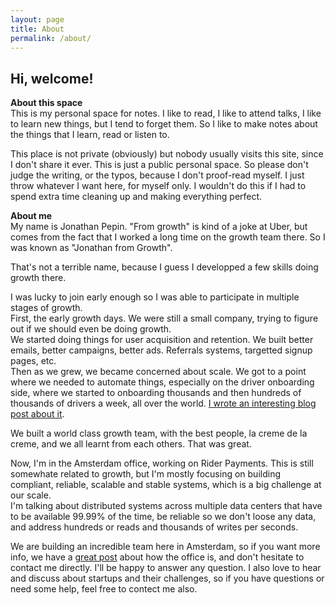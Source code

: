 ```yaml
---
layout: page
title: About
permalink: /about/
---
```


## Hi, welcome!

**About this space**  
This is my personal space for notes. I like to read, I like to attend talks, I like to learn new things, but I tend to forget them. So I like to make notes about the things that I learn, read or listen to.  

This place is not private (obviously) but nobody usually visits this site, since I don't share it ever. This is just a public personal space. So please don't judge the writing, or the typos, because I don't proof-read myself. I just throw whatever I want here, for myself only. I wouldn't do this if I had to spend extra time cleaning up and making everything perfect.  

**About me**  
My name is Jonathan Pepin. "From growth" is kind of a joke at Uber, but comes from the fact that I worked a long time on the growth team there. So I was known as "Jonathan from Growth".  

That's not a terrible name, because I guess I developped a few skills doing growth there.  

I was lucky to join early enough so I was able to participate in multiple stages of growth.  
First, the early growth days. We were still a small company, trying to figure out if we should even be doing growth.  
We started doing things for user acquisition and retention. We built better emails, better campaigns, better ads. Referrals systems, targetted signup pages, etc.  
Then as we grew, we became concerned about scale. We got to a point where we needed to automate things, especially on the driver onboarding side, where we started to onboarding thousands and then hundreds of thousands of drivers a week, all over the world. [I wrote an interesting blog post about it](https://eng.uber.com/driver-onboarding/).  

We built a world class growth team, with the best people, la creme de la creme, and we all learnt from each others. That was great.  

Now, I'm in the Amsterdam office, working on Rider Payments. This is still somewhate related to growth, but I'm mostly focusing on building compliant, reliable, scalable and stable systems, which is a big challenge at our scale.  
I'm talking about distributed systems across multiple data centers that have to be available 99.99% of the time, be reliable so we don't loose any data, and address hundreds or reads and thousands of writes per seconds.  

We are building an incredible team here in Amsterdam, so if you want more info, we have a [great post](https://eng.uber.com/amsterdam-team-profile/) about how the office is, and don't hesitate to contact me directly. I'll be happy to answer any question. I also love to hear and discuss about startups and their challenges, so if you have questions or need some help, feel free to contect me also.  
